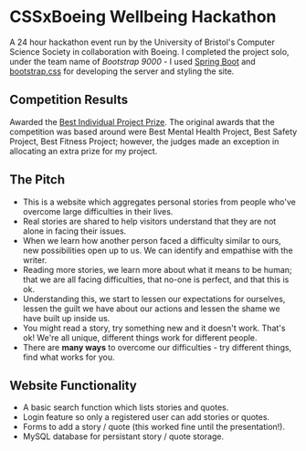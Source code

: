 # CSSxBoeing Wellbeing Hackathon

A 24 hour hackathon event run by the University of Bristol's Computer Science Society in collaboration with Boeing. I completed the project solo, under the team name of *Bootstrap 9000* - I used [Spring Boot](https://spring.io/projects/spring-boot) and [bootstrap.css](https://getbootstrap.com/docs/4.0/getting-started/introduction/) for developing the server and styling the site.

## Competition Results
Awarded the [Best Individual Project Prize](https://twitter.com/CSSBristol/status/1106484984968302592). The original awards that the competition was based around were Best Mental Health Project, Best Safety Project, Best Fitness Project; however, the judges made an exception in allocating an extra prize for my project.

## The Pitch
* This is a website which aggregates personal stories from people who've overcome large difficulties in their lives.
* Real stories are shared to help visitors understand that they are not alone in facing their issues.
* When we learn how another person faced a difficulty similar to ours, new possibilities open up to us. We can identify and empathise with the writer.
* Reading more stories, we learn more about what it means to be human; that we are all facing difficulties, that no-one is perfect, and that this is ok. 
* Understanding this, we start to lessen our expectations for ourselves, lessen the guilt we have about our actions and lessen the shame we have built up inside us.
* You might read a story, try something new and it doesn't work. That's ok! We're all unique, different things work for different people. 
* There are **many ways** to overcome our difficulties - try different things, find what works for you.

## Website Functionality
* A basic search function which lists stories and quotes.
* Login feature so only a registered user can add stories or quotes.
* Forms to add a story / quote (this worked fine until the presentation!).
* MySQL database for persistant story / quote storage.
